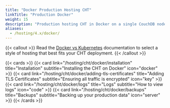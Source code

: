 ```yaml
---
title: "Docker Production Hosting CHT"
linkTitle: "Production Docker"
weight: 15
description: "Production hosting CHT in Docker on a single CouchDB node"
aliases:
  - /hosting/4.x/docker/
---
```


{{< callout >}}
Read the [Docker vs Kubernetes](/hosting/cht/kubernetes-vs-docker/) documentation to select a style of hosting that best fits your CHT deployment.
{{< /callout >}}

{{< cards >}}
{{< card link="/hosting/cht/docker/installation" title="Installation" subtitle="Installing the CHT on Docker" icon="docker" >}}
{{< card link="/hosting/cht/docker/adding-tls-certificates" title="Adding TLS Certificates" subtitle="Ensuring all traffic is encrypted" icon="key" >}}
{{< card link="/hosting/cht/docker/logs" title="Logs" subtitle="How to view logs" icon="code" >}}
{{< card link="/hosting/cht/docker/backups" title="Backups" subtitle="Backing up your production data" icon="server" >}}
{{< /cards >}}

